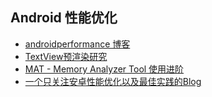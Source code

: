 Android 性能优化
---

* [androidperformance  博客](http://androidperformance.com/)
* [TextView预渲染研究](http://www.devtf.cn/?p=957)
* [MAT - Memory Analyzer Tool 使用进阶](http://www.lightskystreet.com/2015/09/01/mat_usage/)
* [一个只关注安卓性能优化以及最佳实践的Blog](http://android-performance.com/)
